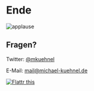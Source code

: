 # Ende

![applause](applause.gif "applause")

## Fragen?
Twitter: [@mkuehnel](http://twitter.com@mkuehnel)

E-Mail: [mail@michael-kuehnel.de](mailto:mail@michael-kuehnel.de)

<a href="https://flattr.com/submit/auto?user_id=mischah&amp;url=http%3A%2F%2Fmichael-kuehnel.de%2Fpresentations%2Fpackagemanagement-fuer-das-frontend" target="_blank"><img src="//api.flattr.com/button/flattr-badge-large.png" alt="Flattr this" title="Flattr this" class="plainImage"></a>
